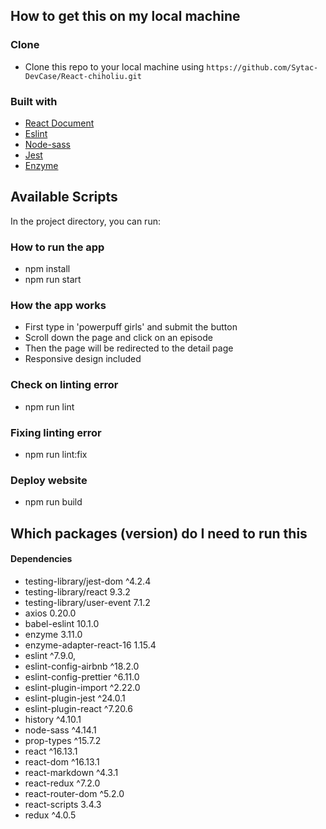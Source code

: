 ## How to get this on my local machine

### Clone
- Clone this repo to your local machine using `https://github.com/Sytac-DevCase/React-chiholiu.git`

### Built with

- [React Document](https://reactjs.org/docs/getting-started.html) 
- [Eslint](https://eslint.org/) 
- [Node-sass](https://github.com/sass/node-sass) 
- [Jest](https://jestjs.io/)
- [Enzyme](https://enzymejs.github.io/enzyme/)

## Available Scripts

In the project directory, you can run:

### How to run the app
* npm install 
* npm run start

### How the app works
* First type in 'powerpuff girls' and submit the button
* Scroll down the page and click on an episode
* Then the page will be redirected to the detail page
* Responsive design included 

### Check on linting error
* npm run lint

### Fixing linting error 
* npm run lint:fix 

### Deploy website
* npm run build

## Which packages (version) do I need to run this
#### Dependencies
- testing-library/jest-dom ^4.2.4
- testing-library/react 9.3.2
- testing-library/user-event 7.1.2
- axios 0.20.0
- babel-eslint 10.1.0
- enzyme 3.11.0
- enzyme-adapter-react-16 1.15.4
- eslint ^7.9.0,
- eslint-config-airbnb ^18.2.0
- eslint-config-prettier ^6.11.0
- eslint-plugin-import ^2.22.0
- eslint-plugin-jest ^24.0.1
- eslint-plugin-react ^7.20.6
- history ^4.10.1
- node-sass ^4.14.1
- prop-types ^15.7.2
- react ^16.13.1
- react-dom ^16.13.1
- react-markdown ^4.3.1
- react-redux ^7.2.0
- react-router-dom ^5.2.0
- react-scripts 3.4.3
- redux ^4.0.5